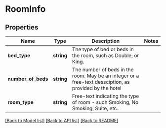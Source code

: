 # RoomInfo

## Properties
Name | Type | Description | Notes
------------ | ------------- | ------------- | -------------
**bed_type** | **string** | The type of bed or beds in the room, such as Double, or King. | 
**number_of_beds** | **string** | The number of beds in the room. May be an integer or a free-text dessciption, as provided by the hotel | 
**room_type** | **string** | Free-text indicating the type of room - such Smoking, No Smoking, Suite, etc.. | 

[[Back to Model list]](../README.md#documentation-for-models) [[Back to API list]](../README.md#documentation-for-api-endpoints) [[Back to README]](../README.md)


